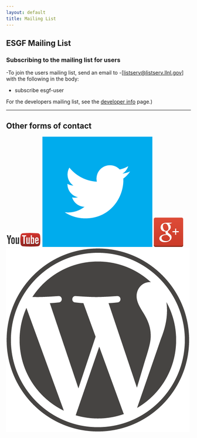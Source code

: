 ```yaml
---
layout: default
title: Mailing List 
---
```



## ESGF Mailing List

### Subscribing to the mailing list for users

-To join the users mailing list, send an email to
-[listserv@listserv.llnl.gov] with the following in the body:
 
 -    subscribe esgf-user

For the developers mailing list, see the [developer info] page.)


---

## Other forms of contact

<a href="http://www.youtube.com/channel/UCOvT7uYsE_d9jvY8TV2KTsw"><img class="contact-logo" src="media/images/youtube.png" alt="YouTube logo"/></a>
<a href="http://twitter.com/ESGForg"><img class="contact-logo" src="media/images/twitter.png" alt="Twitter logo"/></a>
<a href="https://plus.google.com/106699044674610308404"><img class="contact-logo" src="media/images/google+.png" alt="Google+ logo"/></a>
<a href="http://esgf.wordpress.com/"><img class="contact-logo" src="media/images/wordpress.png" alt="Wordpress logo"/></a>

[developer info]:  developer-info.html


